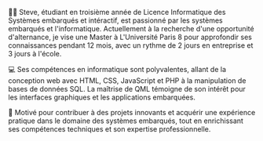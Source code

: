👨‍💻 Steve, étudiant en troisième année de Licence Informatique des Systèmes embarqués et intéractif, est passionné par les systèmes embarqués et l'informatique. Actuellement à la recherche d'une opportunité d'alternance, je vise une Master   à L'Université Paris 8 pour approfondir ses connaissances pendant 12 mois, avec un rythme de 2 jours en entreprise et 3 jours à l'école.

💻 Ses compétences en informatique sont polyvalentes, allant de la conception web avec HTML, CSS, JavaScript et PHP à la manipulation de bases de données SQL. La maîtrise de QML témoigne de son intérêt pour les interfaces graphiques et les applications embarquées.

🚀 Motivé pour contribuer à des projets innovants et acquérir une expérience pratique dans le domaine des systèmes embarqués, tout en enrichissant ses compétences techniques et son expertise professionnelle.

